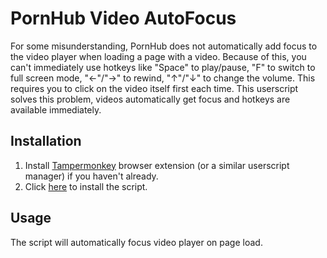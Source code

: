 # PornHub Video AutoFocus

For some misunderstanding, PornHub does not automatically add focus to the video player when loading a page with a video. Because of this, you can't immediately use hotkeys like "Space" to play/pause, "F" to switch to full screen mode, "←"/"→" to rewind, "↑"/"↓" to change the volume. This requires you to click on the video itself first each time. This userscript solves this problem, videos automatically get focus and hotkeys are available immediately.

## Installation

1. Install [Tampermonkey](https://www.tampermonkey.net/) browser extension (or a similar userscript manager) if you haven't already.
2. Click [here](https://raw.githubusercontent.com/gugglegum/pornhub-video-autofocus/master/pornhub-video-autofocus.user.js) to install the script.

## Usage

The script will automatically focus video player on page load.
